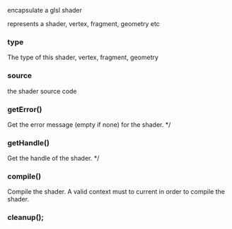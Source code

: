 encapsulate a glsl shader
<!-- 封装了一个着色器==>自己定义类型 -->
represents a shader, vertex, fragment, geometry etc

### type
<!-- 着色器类型 -->
The type  of this shader, vertex, fragment, geometry

### source
<!-- 获得源代码 -->
the shader source code

### getError()

Get the error message (empty if none) for the shader. */

### getHandle()

Get the handle of the shader. */

### compile()
<!-- 编译着色器 ==> 为了编译着色器，必须有一个有效的上下文。-->
Compile the shader. A valid context must to current in order to compile the shader.

### cleanup();
